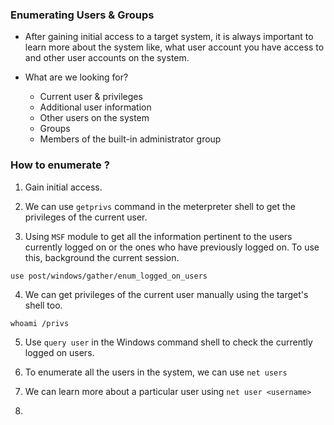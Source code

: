 
### Enumerating Users & Groups 

+ After gaining initial access to a target system, it is always important to learn more about the system like, what user account you have access to and other user accounts on the system.

+ What are we looking for?
	+ Current user & privileges
	+ Additional user information
	+ Other users on the system
	+ Groups
	+ Members of the built-in administrator group

### How to enumerate ?

1. Gain initial access.

2. We can use `getprivs` command in the meterpreter shell to get the privileges of the current user.

3. Using `MSF` module to get all the information pertinent to the users currently logged on or the ones who have previously logged on. To use this, background the current session.
```
use post/windows/gather/enum_logged_on_users
```

4. We can get privileges of the current user manually using the target's shell too.
```
whoami /privs
```

5. Use `query user` in the Windows command shell to check the currently logged on users. 

6. To enumerate all the users in the system, we can use `net users`

7. We can learn more about a particular user using `net user <username>`

8. 